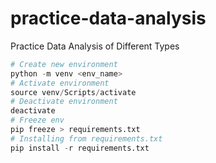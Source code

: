 # practice-data-analysis
Practice Data Analysis of Different Types

```python
# Create new environment
python -m venv <env_name> 
# Activate environment
source venv/Scripts/activate
# Deactivate environment
deactivate
# Freeze env
pip freeze > requirements.txt
# Installing from requirements.txt
pip install -r requirements.txt
```